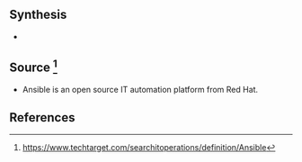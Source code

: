 ## Synthesis
- 
## Source [^1]
- Ansible is an open source IT automation platform from Red Hat.
## References

[^1]: https://www.techtarget.com/searchitoperations/definition/Ansible
